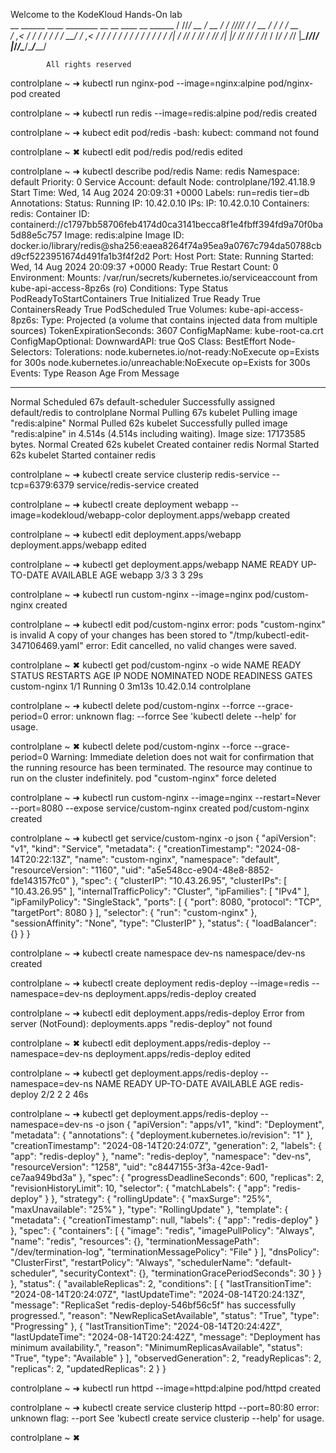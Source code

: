  Welcome to the KodeKloud Hands-On lab                                                                         
    __ ______  ____  ________ __ __    ____  __  ______ 
   / //_/ __ \/ __ \/ ____/ //_// /   / __ \/ / / / __ \
  / ,< / / / / / / / __/ / ,<  / /   / / / / / / / / / /
 / /| / /_/ / /_/ / /___/ /| |/ /___/ /_/ / /_/ / /_/ / 
/_/ |_\____/_____/_____/_/ |_/_____/\____/\____/_____/  
                                                        
            All rights reserved                                                                                      

controlplane ~ ➜  kubectl run nginx-pod --image=nginx:alpine
pod/nginx-pod created

controlplane ~ ➜  kubectl run redis  --image=redis:alpine
pod/redis created

controlplane ~ ➜  kubect edit pod/redis
-bash: kubect: command not found

controlplane ~ ✖ kubectl edit pod/redis
pod/redis edited

controlplane ~ ➜  kubectl describe pod/redis
Name:             redis
Namespace:        default
Priority:         0
Service Account:  default
Node:             controlplane/192.41.18.9
Start Time:       Wed, 14 Aug 2024 20:09:31 +0000
Labels:           run=redis
                  tier=db
Annotations:      <none>
Status:           Running
IP:               10.42.0.10
IPs:
  IP:  10.42.0.10
Containers:
  redis:
    Container ID:   containerd://c1797bb58706feb4174d0ca3141becca8f1e4fbff394fd9a70f0ba5d88e5c757
    Image:          redis:alpine
    Image ID:       docker.io/library/redis@sha256:eaea8264f74a95ea9a0767c794da50788cbd9cf5223951674d491fa1b3f4f2d2
    Port:           <none>
    Host Port:      <none>
    State:          Running
      Started:      Wed, 14 Aug 2024 20:09:37 +0000
    Ready:          True
    Restart Count:  0
    Environment:    <none>
    Mounts:
      /var/run/secrets/kubernetes.io/serviceaccount from kube-api-access-8pz6s (ro)
Conditions:
  Type                        Status
  PodReadyToStartContainers   True 
  Initialized                 True 
  Ready                       True 
  ContainersReady             True 
  PodScheduled                True 
Volumes:
  kube-api-access-8pz6s:
    Type:                    Projected (a volume that contains injected data from multiple sources)
    TokenExpirationSeconds:  3607
    ConfigMapName:           kube-root-ca.crt
    ConfigMapOptional:       <nil>
    DownwardAPI:             true
QoS Class:                   BestEffort
Node-Selectors:              <none>
Tolerations:                 node.kubernetes.io/not-ready:NoExecute op=Exists for 300s
                             node.kubernetes.io/unreachable:NoExecute op=Exists for 300s
Events:
  Type    Reason     Age   From               Message
  ----    ------     ----  ----               -------
  Normal  Scheduled  67s   default-scheduler  Successfully assigned default/redis to controlplane
  Normal  Pulling    67s   kubelet            Pulling image "redis:alpine"
  Normal  Pulled     62s   kubelet            Successfully pulled image "redis:alpine" in 4.514s (4.514s including waiting). Image size: 17173585 bytes.
  Normal  Created    62s   kubelet            Created container redis
  Normal  Started    62s   kubelet            Started container redis

controlplane ~ ➜  kubectl create service clusterip redis-service --tcp=6379:6379 
service/redis-service created

controlplane ~ ➜  kubectl create deployment webapp --image=kodekloud/webapp-color
deployment.apps/webapp created

controlplane ~ ➜  kubectl edit deployment.apps/webapp
deployment.apps/webapp edited

controlplane ~ ➜  kubectl get deployment.apps/webapp
NAME     READY   UP-TO-DATE   AVAILABLE   AGE
webapp   3/3     3            3           29s

controlplane ~ ➜  kubectl run custom-nginx --image=nginx 
pod/custom-nginx created

controlplane ~ ➜  kubectl edit pod/custom-nginx 
error: pods "custom-nginx" is invalid
A copy of your changes has been stored to "/tmp/kubectl-edit-347106469.yaml"
error: Edit cancelled, no valid changes were saved.

controlplane ~ ✖ kubectl get pod/custom-nginx -o wide
NAME           READY   STATUS    RESTARTS   AGE     IP           NODE           NOMINATED NODE   READINESS GATES
custom-nginx   1/1     Running   0          3m13s   10.42.0.14   controlplane   <none>           <none>

controlplane ~ ➜  kubectl delete pod/custom-nginx --forrce --grace-period=0
error: unknown flag: --forrce
See 'kubectl delete --help' for usage.

controlplane ~ ✖ kubectl delete pod/custom-nginx --force --grace-period=0
Warning: Immediate deletion does not wait for confirmation that the running resource has been terminated. The resource may continue to run on the cluster indefinitely.
pod "custom-nginx" force deleted

controlplane ~ ➜  kubectl run custom-nginx --image=nginx --restart=Never --port=8080 --expose
service/custom-nginx created
pod/custom-nginx created

controlplane ~ ➜  kubectl get service/custom-nginx -o json
{
    "apiVersion": "v1",
    "kind": "Service",
    "metadata": {
        "creationTimestamp": "2024-08-14T20:22:13Z",
        "name": "custom-nginx",
        "namespace": "default",
        "resourceVersion": "1160",
        "uid": "a5e548cc-e904-48e8-8852-fde143157fc0"
    },
    "spec": {
        "clusterIP": "10.43.26.95",
        "clusterIPs": [
            "10.43.26.95"
        ],
        "internalTrafficPolicy": "Cluster",
        "ipFamilies": [
            "IPv4"
        ],
        "ipFamilyPolicy": "SingleStack",
        "ports": [
            {
                "port": 8080,
                "protocol": "TCP",
                "targetPort": 8080
            }
        ],
        "selector": {
            "run": "custom-nginx"
        },
        "sessionAffinity": "None",
        "type": "ClusterIP"
    },
    "status": {
        "loadBalancer": {}
    }
}

controlplane ~ ➜  kubectl create namespace dev-ns
namespace/dev-ns created

controlplane ~ ➜  kubectl create deployment redis-deploy --image=redis --namespace=dev-ns
deployment.apps/redis-deploy created

controlplane ~ ➜  kubectl edit deployment.apps/redis-deploy
Error from server (NotFound): deployments.apps "redis-deploy" not found

controlplane ~ ✖ kubectl edit deployment.apps/redis-deploy --namespace=dev-ns
deployment.apps/redis-deploy edited

controlplane ~ ➜  kubectl get  deployment.apps/redis-deploy --namespace=dev-ns
NAME           READY   UP-TO-DATE   AVAILABLE   AGE
redis-deploy   2/2     2            2           46s

controlplane ~ ➜  kubectl get  deployment.apps/redis-deploy --namespace=dev-ns -o json
{
    "apiVersion": "apps/v1",
    "kind": "Deployment",
    "metadata": {
        "annotations": {
            "deployment.kubernetes.io/revision": "1"
        },
        "creationTimestamp": "2024-08-14T20:24:07Z",
        "generation": 2,
        "labels": {
            "app": "redis-deploy"
        },
        "name": "redis-deploy",
        "namespace": "dev-ns",
        "resourceVersion": "1258",
        "uid": "c8447155-3f3a-42ce-9ad1-ce7aa949bd3a"
    },
    "spec": {
        "progressDeadlineSeconds": 600,
        "replicas": 2,
        "revisionHistoryLimit": 10,
        "selector": {
            "matchLabels": {
                "app": "redis-deploy"
            }
        },
        "strategy": {
            "rollingUpdate": {
                "maxSurge": "25%",
                "maxUnavailable": "25%"
            },
            "type": "RollingUpdate"
        },
        "template": {
            "metadata": {
                "creationTimestamp": null,
                "labels": {
                    "app": "redis-deploy"
                }
            },
            "spec": {
                "containers": [
                    {
                        "image": "redis",
                        "imagePullPolicy": "Always",
                        "name": "redis",
                        "resources": {},
                        "terminationMessagePath": "/dev/termination-log",
                        "terminationMessagePolicy": "File"
                    }
                ],
                "dnsPolicy": "ClusterFirst",
                "restartPolicy": "Always",
                "schedulerName": "default-scheduler",
                "securityContext": {},
                "terminationGracePeriodSeconds": 30
            }
        }
    },
    "status": {
        "availableReplicas": 2,
        "conditions": [
            {
                "lastTransitionTime": "2024-08-14T20:24:07Z",
                "lastUpdateTime": "2024-08-14T20:24:13Z",
                "message": "ReplicaSet \"redis-deploy-546bf56c5f\" has successfully progressed.",
                "reason": "NewReplicaSetAvailable",
                "status": "True",
                "type": "Progressing"
            },
            {
                "lastTransitionTime": "2024-08-14T20:24:42Z",
                "lastUpdateTime": "2024-08-14T20:24:42Z",
                "message": "Deployment has minimum availability.",
                "reason": "MinimumReplicasAvailable",
                "status": "True",
                "type": "Available"
            }
        ],
        "observedGeneration": 2,
        "readyReplicas": 2,
        "replicas": 2,
        "updatedReplicas": 2
    }
}

controlplane ~ ➜  kubectl run httpd --image=httpd:alpine 
pod/httpd created

controlplane ~ ➜  kubectl create service clusterip httpd --port=80:80
error: unknown flag: --port
See 'kubectl create service clusterip --help' for usage.

controlplane ~ ✖ 
